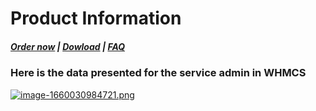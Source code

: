 # Product Information

#####  [Order now](https://puqcloud.com/index.php?rp=/store/whmcs-module-nextcloud) | [Dowload](https://download.puqcloud.com/WHMCS/servers/PUQ_WHMCS-Nextcloud/) | [FAQ](https://faq.puqcloud.com/)

### Here is the data presented for the service admin in WHMCS

[![image-1660030984721.png](https://doc.puq.info/uploads/images/gallery/2022-08/scaled-1680-/image-1660030984721.png)](https://doc.puq.info/uploads/images/gallery/2022-08/image-1660030984721.png)

